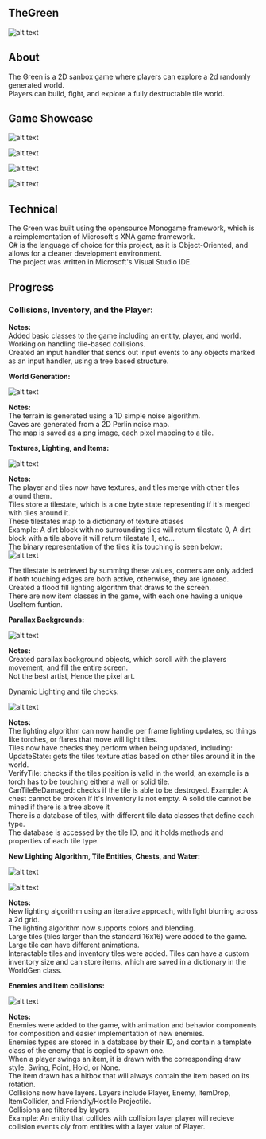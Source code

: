 ## TheGreen
![alt text](TheGreen/TheGreenProgressPhotos/Cover.png?raw=true)

## About
The Green is a 2D sanbox game where players can explore a 2d randomly generated world.  
Players can build, fight, and explore a fully destructable tile world.  

## Game Showcase

![alt text](TheGreen/TheGreenProgressPhotos/GameShowcaseEnemies.gif?raw=true)

![alt text](TheGreen/TheGreenProgressPhotos/GameShowcaseTiles.gif?raw=true)

![alt text](TheGreen/TheGreenProgressPhotos/GameShowcaseChests.gif?raw=true)

![alt text](TheGreen/TheGreenProgressPhotos/GameShowcaseWater.gif?raw=true)

## Technical
The Green was built using the opensource Monogame framework, which is a reimplementation of Microsoft's XNA game framework.  
C# is the language of choice for this project, as it is Object-Oriented, and allows for a cleaner development environment.  
The project was written in Microsoft's Visual Studio IDE.  

## Progress

### Collisions, Inventory, and the Player:  

**Notes:**  
Added basic classes to the game including an entity, player, and world.  
Working on handling tile-based collisions.  
Created an input handler that sends out input events to any objects marked as an input handler, using a tree based structure.  


**World Generation:**  

![alt text](TheGreen/TheGreenProgressPhotos/WorldGeneration.jpg?raw=true)

**Notes:**  
The terrain is generated using a 1D simple noise algorithm.  
Caves are generated from a 2D Perlin noise map.  
The map is saved as a png image, each pixel mapping to a tile.  

**Textures, Lighting, and Items:**  

![alt text](TheGreen/TheGreenProgressPhotos/TexturesLightingItems.png?raw=true)

**Notes:**  
The player and tiles now have textures, and tiles merge with other tiles around them.  
Tiles store a tilestate, which is a one byte state representing if it's merged with tiles around it.  
These tilestates map to a dictionary of texture atlases  
Example: A dirt block with no surrounding tiles will return tilestate 0, A dirt block with a tile above it will return tilestate 1, etc...  
The binary representation of the tiles it is touching is seen below:  
![alt text](TheGreen/TheGreenProgressPhotos/TileStates.png?raw=true)  

The tilestate is retrieved by summing these values, corners are only added if both touching edges are both active, otherwise, they are ignored.  
Created a flood fill lighting algorithm that draws to the screen.  
There are now item classes in the game, with each one having a unique UseItem funtion.  

**Parallax Backgrounds:**  

![alt text](TheGreen/TheGreenProgressPhotos/ParallaxBackgrounds.png?raw=true)

**Notes:**  
Created parallax background objects, which scroll with the players movement, and fill the entire screen.  
Not the best artist, Hence the pixel art.  

Dynamic Lighting and tile checks:  

![alt text](TheGreen/TheGreenProgressPhotos/DynamicLightingTileChecks.png?raw=true)

**Notes:**  
The lighting algorithm can now handle per frame lighting updates, so things like torches, or flares that move will light tiles.  
Tiles now have checks they perform when being updated, including:  
  UpdateState: gets the tiles texture atlas based on other tiles around it in the world.  
  VerifyTile: checks if the tiles position is valid in the world, an example is a torch has to be touching either a wall or solid tile.  
  CanTileBeDamaged: checks if the tile is able to be destroyed. Example: A chest cannot be broken if it's inventory is not empty. A solid tile cannot be mined if there is a tree above it  
There is a database of tiles, with different tile data classes that define each type.  
The database is accessed by the tile ID, and it holds methods and properties of each tile type.  

**New Lighting Algorithm, Tile Entities, Chests, and Water:**  

![alt text](TheGreen/TheGreenProgressPhotos/NewLighting.png?raw=true)

![alt text](TheGreen/TheGreenProgressPhotos/TileEntitiesChestsWater.png?raw=true)

**Notes:**  
New lighting algorithm using an iterative approach, with light blurring across a 2d grid.  
The lighting algorithm now supports colors and blending.  
Large tiles (tiles larger than the standard 16x16) were added to the game.  
Large tile can have different animations.  
Interactable tiles and inventory tiles were added. Tiles can have a custom inventory size and can store items, which are saved in a dictionary in the WorldGen class.  

**Enemies and Item collisions:**  

![alt text](TheGreen/TheGreenProgressPhotos/EnemiesAndItemCollisions.png?raw=true)

**Notes:**  
Enemies were added to the game, with animation and behavior components for composition and easier implementation of new enemies.  
Enemies types are stored in a database by their ID, and contain a template class of the enemy that is copied to spawn one.  
When a player swings an item, it is drawn with the corresponding draw style, Swing, Point, Hold, or None.  
The item drawn has a hitbox that will always contain the item based on its rotation.  
Collisions now have layers. Layers include Player, Enemy, ItemDrop, ItemCollider, and Friendly/Hostile Projectile.  
Collisions are filtered by layers.  
Example: An entity that collides with collision layer player will recieve collision events oly from entities with a layer value of Player.  
